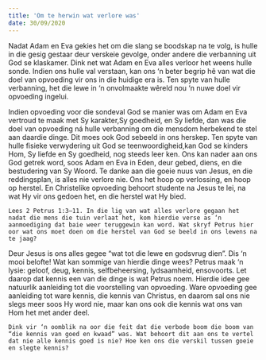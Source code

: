 ```yaml
---
title: 'Om te herwin wat verlore was'
date: 30/09/2020
---
```


Nadat Adam en Eva gekies het om die slang se boodskap na te volg, is hulle in die gesig gestaar deur verskeie gevolge, onder andere die verbanning uit God se klaskamer.  Dink net wat Adam en Eva alles verloor het weens hulle sonde. Indien ons hulle val verstaan, kan ons ‘n beter begrip hê van wat die doel van opvoeding vir ons in die huidige era is. Ten spyte van hulle verbanning, het die lewe in ‘n onvolmaakte wêreld nou ‘n nuwe doel vir opvoeding ingelui.

Indien opvoeding voor die sondeval God se manier was om Adam en Eva vertroud te maak met Sy karakter,Sy goedheid, en Sy liefde, dan was die doel van opvoeding ná hulle verbanning om die mensdom herbekend te stel aan daardie dinge. Dit moes ook God sebeeld in ons herskep. Ten spyte van hulle fisieke verwydering uit God se teenwoordigheid,kan God se kinders Hom, Sy liefde en Sy goedheid, nog steeds leer ken. Ons kan nader aan ons God getrek word, soos Adam en Eva in Eden, deur gebed, diens, en die bestudering van Sy Woord.  Te danke aan die goeie nuus van Jesus, en die reddingsplan, is alles nie verlore nie. Ons het hoop op verlossing, en hoop op herstel. En Christelike opvoeding behoort studente na Jesus te lei, na wat Hy vir ons gedoen het, en die herstel wat Hy bied.

`Lees 2 Petrus 1:3–11. In die lig van wat alles verlore gegaan het nadat die mens die tuin verlaat het, kom hierdie verse as ‘n aanmoediging dat baie weer teruggewin kan word. Wat skryf Petrus hier oor wat ons moet doen om die herstel van God se beeld in ons lewens na te jaag?`

Deur Jesus is ons alles gegee “wat tot die lewe en godsvrug dien”. Dis ‘n mooi belofte! Wat kan sommige van hierdie dinge wees? Petrus maak ‘n lysie: geloof, deug, kennis, selfbeheersing, lydsaamheid, ensovoorts. Let daarop dat kennis een van die dinge is wat Petrus noem. Hierdie idee gee natuurlik aanleiding tot die voorstelling van opvoeding. Ware opvoeding gee aanleiding tot ware kennis, die kennis van Christus, en daarom sal ons nie slegs meer soos Hy word nie, maar kan ons ook die kennis wat ons van Hom het met ander deel.

`Dink vir ‘n oomblik na oor die feit dat die verbode boom die boom van “die kennis van goed en kwaad” was. Wat behoort dit aan ons te vertel dat nie alle kennis goed is nie? Hoe ken ons die verskil tussen goeie en slegte kennis?`
